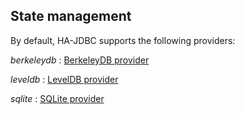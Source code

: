 ##	State management

By default, HA-JDBC supports the following providers:

*berkeleydb*
:	[BerkeleyDB provider](bdb/index.html)

*leveldb*
:	[LevelDB provider](leveldb/index.html)

*sqlite*
:	[SQLite provider](sqlite/index.html)
